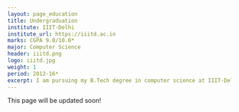 ```yaml
---
layout: page_education
title: Undergraduation
institute: IIIT-Delhi
institute_url: https://iiitd.ac.in
marks: CGPA 9.0/10.0*
major: Computer Science
header: iiitd.png
logo: iiitd.jpg
weight: 1
period: 2012-16*
excerpt: I am pursuing my B.Tech degree in computer science at IIIT-Delhi, a research based institute in New Delhi. I primarily work in the field of computer vision and machine learning. 
---
```

This page will be updated soon!
